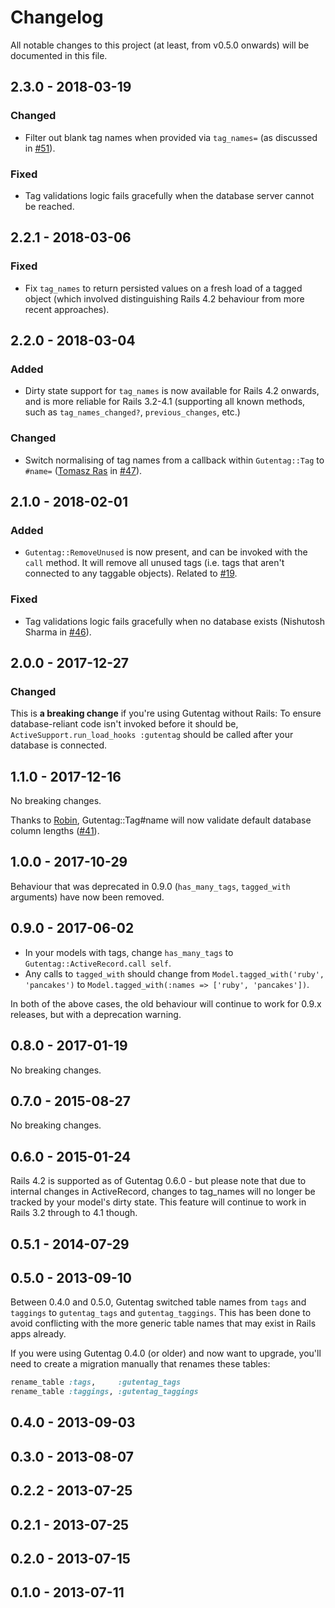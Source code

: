 # Changelog

All notable changes to this project (at least, from v0.5.0 onwards) will be documented in this file.

## 2.3.0 - 2018-03-19

### Changed

* Filter out blank tag names when provided via `tag_names=` (as discussed in [#51](https://github.com/pat/gutentag/issues/51)).

### Fixed

* Tag validations logic fails gracefully when the database server cannot be reached.

## 2.2.1 - 2018-03-06

### Fixed

* Fix `tag_names` to return persisted values on a fresh load of a tagged object (which involved distinguishing Rails 4.2 behaviour from more recent approaches).

## 2.2.0 - 2018-03-04

### Added

* Dirty state support for `tag_names` is now available for Rails 4.2 onwards, and is more reliable for Rails 3.2-4.1 (supporting all known methods, such as `tag_names_changed?`, `previous_changes`, etc.)

### Changed

* Switch normalising of tag names from a callback within `Gutentag::Tag` to `#name=` ([Tomasz Ras](https://github.com/RasMachineMan) in [#47](https://github.com/pat/gutentag/pull/47)).

## 2.1.0 - 2018-02-01

### Added

* `Gutentag::RemoveUnused` is now present, and can be invoked with the `call` method. It will remove all unused tags (i.e. tags that aren't connected to any taggable objects). Related to [#19](https://github.com/pat/gutentag/issues/19).

### Fixed

* Tag validations logic fails gracefully when no database exists (Nishutosh Sharma in [#46](https://github.com/pat/gutentag/pull/46)).

## 2.0.0 - 2017-12-27

### Changed

This is **a breaking change** if you're using Gutentag without Rails: To ensure database-reliant code isn't invoked before it should be, `ActiveSupport.run_load_hooks :gutentag` should be called after your database is connected.

## 1.1.0 - 2017-12-16

No breaking changes.

Thanks to [Robin](https://github.com/rmehner), Gutentag::Tag#name will now validate default database column lengths ([#41](https://github.com/pat/gutentag/pull/41)).

## 1.0.0 - 2017-10-29

Behaviour that was deprecated in 0.9.0 (`has_many_tags`, `tagged_with` arguments) have now been removed.

## 0.9.0 - 2017-06-02

* In your models with tags, change `has_many_tags` to `Gutentag::ActiveRecord.call self`.
* Any calls to `tagged_with` should change from `Model.tagged_with('ruby', 'pancakes')` to `Model.tagged_with(:names => ['ruby', 'pancakes'])`.

In both of the above cases, the old behaviour will continue to work for 0.9.x releases, but with a deprecation warning.

## 0.8.0 - 2017-01-19

No breaking changes.

## 0.7.0 - 2015-08-27

No breaking changes.

## 0.6.0 - 2015-01-24

Rails 4.2 is supported as of Gutentag 0.6.0 - but please note that due to internal changes in ActiveRecord, changes to tag_names will no longer be tracked by your model's dirty state. This feature will continue to work in Rails 3.2 through to 4.1 though.

## 0.5.1 - 2014-07-29

## 0.5.0 - 2013-09-10

Between 0.4.0 and 0.5.0, Gutentag switched table names from `tags` and `taggings` to `gutentag_tags` and `gutentag_taggings`. This has been done to avoid conflicting with the more generic table names that may exist in Rails apps already.

If you were using Gutentag 0.4.0 (or older) and now want to upgrade, you'll need to create a migration manually that renames these tables:

```Ruby
rename_table :tags,     :gutentag_tags
rename_table :taggings, :gutentag_taggings
```

## 0.4.0 - 2013-09-03

## 0.3.0 - 2013-08-07

## 0.2.2 - 2013-07-25

## 0.2.1 - 2013-07-25

## 0.2.0 - 2013-07-15

## 0.1.0 - 2013-07-11

